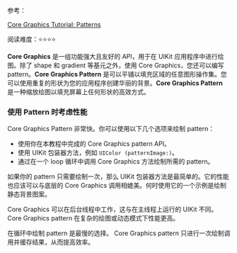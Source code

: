 参考：

[Core Graphics Tutorial: Patterns](https://www.raywenderlich.com/21462527-core-graphics-tutorial-patterns)

阅读难度：⭐️⭐️⭐️⭐️



**Core Graphics** 是一组功能强大且友好的 API，用于在 UIKit 应用程序中进行绘图。除了 shape 和 gradient 等基元之外，使用 Core Graphics，您还可以编写 pattern。**Core Graphics Pattern** 是可以平铺以填充区域的任意图形操作集。您可以使用重复的形状为您的应用程序创建华丽的背景。**Core Graphics Pattern** 是一种缩放绘图以填充屏幕上任何形状的高效方式。



### 使用 Pattern 时考虑性能

Core Graphics Pattern 非常快。你可以使用以下几个选项来绘制 pattern：

* 使用你在本教程中完成的 Core Graphics pattern API。
* 使用 UIKit 包装器方法，例如 `UIColor (patternImage:)`。
* 通过在一个 loop 循环中调用 Core Graphics 方法绘制所需的 pattern。

如果你的 pattern 只需要绘制一次，那么 UIKit 包装器方法是最简单的。它的性能也应该可以与底层的 Core Graphics 调用相媲美。何时使用它的一个示例是绘制静态背景图案。

Core Graphics 可以在后台线程中工作，这与在主线程上运行的 UIKit 不同。 Core Graphics pattern 在复杂的绘图或动态模式下性能更高。

在循环中绘制 pattern 是最慢的选择。 Core Graphics pattern 只进行一次绘制调用并缓存结果，从而提高效率。






